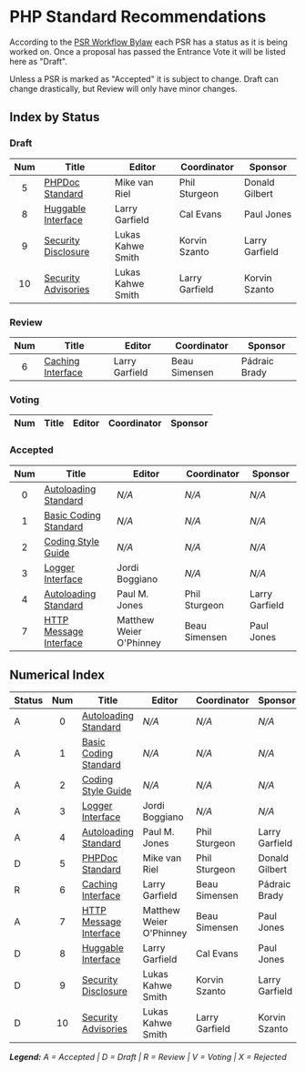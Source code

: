 # PHP Standard Recommendations

According to the [PSR Workflow Bylaw](https://github.com/php-fig/fig-standards/blob/master/bylaws/004-psr-workflow.md) each PSR has a status as it is being worked on. Once a proposal has passed the Entrance Vote it will be listed here as "Draft". 

Unless a PSR is marked as "Accepted" it is subject to change. Draft can change drastically, but Review will only have minor changes. 

## Index by Status

### Draft

| Num | Title                          | Editor                  |  Coordinator   | Sponsor        |
|:---:|--------------------------------|-------------------------|----------------|----------------|
| 5   | [PHPDoc Standard][psr5]        | Mike van Riel           | Phil Sturgeon  | Donald Gilbert |
| 8   | [Huggable Interface][psr8]     | Larry Garfield          | Cal Evans      | Paul Jones     |
| 9   | [Security Disclosure][psr9]    | Lukas Kahwe Smith       | Korvin Szanto  | Larry Garfield |
| 10  | [Security Advisories][psr10]   | Lukas Kahwe Smith       | Larry Garfield | Korvin Szanto  |

### Review

| Num | Title                          | Editor                  |  Coordinator  | Sponsor       |
|:---:|--------------------------------|-------------------------|---------------|---------------|
| 6   | [Caching Interface][psr6]      | Larry Garfield          | Beau Simensen | Pádraic Brady |

### Voting

| Num | Title                          | Editor                  |  Coordinator  | Sponsor     |
|:---:|--------------------------------|-------------------------|---------------|-------------|

### Accepted

| Num | Title                          | Editor                  |  Coordinator  | Sponsor        |
|:---:|--------------------------------|-------------------------|---------------|----------------|
| 0   | [Autoloading Standard][psr0]   | _N/A_                   | _N/A_         | _N/A_          |
| 1   | [Basic Coding Standard][psr1]  | _N/A_                   | _N/A_         | _N/A_          |
| 2   | [Coding Style Guide][psr2]     | _N/A_                   | _N/A_         | _N/A_          |
| 3   | [Logger Interface][psr3]       | Jordi Boggiano          | _N/A_         | _N/A_          |
| 4   | [Autoloading Standard][psr4]   | Paul M. Jones           | Phil Sturgeon | Larry Garfield |
| 7   | [HTTP Message Interface][psr7] | Matthew Weier O'Phinney | Beau Simensen | Paul Jones     |

## Numerical Index

| Status | Num | Title                          | Editor                  |  Coordinator   | Sponsor        |
|--------|:---:|--------------------------------|-------------------------|----------------|----------------| 
| A      | 0   | [Autoloading Standard][psr0]   | _N/A_                   | _N/A_          | _N/A_          |
| A      | 1   | [Basic Coding Standard][psr1]  | _N/A_                   | _N/A_          | _N/A_          |
| A      | 2   | [Coding Style Guide][psr2]     | _N/A_                   | _N/A_          | _N/A_          |
| A      | 3   | [Logger Interface][psr3]       | Jordi Boggiano          | _N/A_          | _N/A_          |
| A      | 4   | [Autoloading Standard][psr4]   | Paul M. Jones           | Phil Sturgeon  | Larry Garfield |
| D      | 5   | [PHPDoc Standard][psr5]        | Mike van Riel           | Phil Sturgeon  | Donald Gilbert |
| R      | 6   | [Caching Interface][psr6]      | Larry Garfield          | Beau Simensen  | Pádraic Brady  |
| A      | 7   | [HTTP Message Interface][psr7] | Matthew Weier O'Phinney | Beau Simensen  | Paul Jones     |
| D      | 8   | [Huggable Interface][psr8]     | Larry Garfield          | Cal Evans      | Paul Jones     |
| D      | 9   | [Security Disclosure][psr9]    | Lukas Kahwe Smith       | Korvin Szanto  | Larry Garfield |
| D      | 10  | [Security Advisories][psr10]   | Lukas Kahwe Smith       | Larry Garfield | Korvin Szanto  |

_**Legend:** A = Accepted | D = Draft | R = Review | V = Voting | X = Rejected_

[psr0]: /psr/psr-0/
[psr1]: /psr/psr-1/
[psr2]: /psr/psr-2/
[psr3]: /psr/psr-3/
[psr4]: /psr/psr-4/
[psr5]: https://github.com/phpDocumentor/fig-standards/tree/master/proposed
[psr6]: https://github.com/Crell/fig-standards/blob/Cache/proposed/
[psr7]: /psr/psr-7/
[psr8]: https://github.com/php-fig/fig-standards/blob/master/proposed/psr-8-hug/psr-8-hug.md
[psr9]: https://github.com/php-fig/fig-standards/blob/master/proposed/security-disclosure-publication.md
[psr10]: https://github.com/php-fig/fig-standards/pull/473
